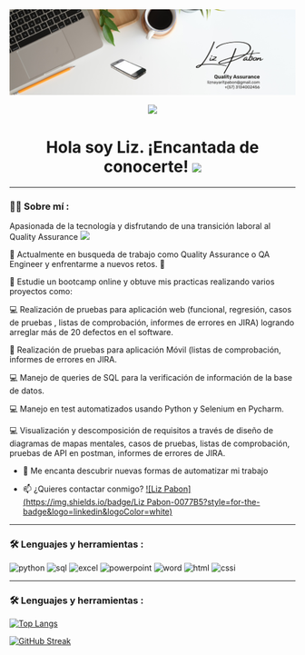 <!--
**liznayarit/liznayarit** is a ✨ _special_ ✨ repository because its `README.md` (this file) appears on your GitHub profile.-->

<div id="header" align="center">
  <img decoding="async" src="https://github.com/liznayarit/liznayarit/blob/main/Profilebanner.png" width="1800"/>


[![](https://img.shields.io/badge/LinkedIn-0077B5?style=for-the-badge&logo=linkedin&logoColor=white)](https://www.linkedin.com/in/liz-pabon)


<h1>
  Hola soy Liz. ¡Encantada de conocerte!
  <img decoding="async" src="https://media.giphy.com/media/hvRJCLFzcasrR4ia7z/giphy.gif" width="30px"/>
</h1>


---
 <div id="header" align="left">

### :woman_technologist: Sobre mí :


Apasionada de la tecnología y disfrutando de una transición laboral al Quality Assurance <img decoding="async" src="https://media.giphy.com/media/WUlplcMpOCEmTGBtBW/giphy.gif" width="30">


:telescope: Actualmente en busqueda de trabajo como Quality Assurance o QA Engineer y enfrentarme a nuevos retos. :muscle:

:seedling: Estudie un bootcamp online y obtuve mis practicas realizando varios proyectos como: 

:computer: Realización de pruebas para aplicación web (funcional, regresión, casos de pruebas , listas de comprobación,
informes de errores en JIRA) logrando arreglar más de 20 defectos en el software.

:blue_book: Realización de pruebas para aplicación Móvil (listas de comprobación, informes de errores en JIRA.

:computer: Manejo de queries de SQL para la verificación de información de la base de datos.

:computer: Manejo en test automatizados usando Python y Selenium en Pycharm.

:computer: Visualización y descomposición de requisitos a través de diseño de diagramas de mapas mentales, casos de
pruebas, listas de comprobación, pruebas de API en postman, informes de errores de JIRA.

* :heartbeat: Me encanta descubrir nuevas formas de automatizar mi trabajo

* :mailbox: ¿Quieres contactar conmigo? [![Liz Pabon](https://img.shields.io/badge/Liz Pabon-0077B5?style=for-the-badge&logo=linkedin&logoColor=white)](https://www.linkedin.com/in/liz-pabon)



---

### :hammer_and_wrench: Lenguajes y herramientas :


<div id="header" align="left">
    <img decoding="async" src="https://img.shields.io/badge/Python-3776AB?style=for-the-badge&logo=python&logoColor=white" alt="python"/>
  </a>
    <img decoding="async" src="https://img.shields.io/badge/SQL-6DB33F?style=for-the-badge&logo=mysql&logoColor=white" alt="sql"/>
  </a>
 <img decoding="async" src="https://img.shields.io/badge/Microsoft_Excel-217346?style=for-the-badge&logo=microsoft-excel&logoColor=white" alt="excel"/>
  </a>
 <img decoding="async" src="https://img.shields.io/badge/MS PowerPoint-FFBE00?style=for-the-badge&logo=Power-BI&logoColor=white" alt="powerpoint"/>
  </a>
  <img decoding="async" src="https://img.shields.io/badge/MS Word-FFBE00?style=for-the-badge&logo=Power-BI&logoColor=white" alt="word"/>
  </a>
  <img decoding="async" src="https://img.shields.io/badge/HTML-FFBE00?style=for-the-badge&logo=Power-BI&logoColor=white" alt="html"/>
  </a>
  <img decoding="async" src="https://img.shields.io/badge/CSS-FFBE00?style=for-the-badge&logo=Power-BI&logoColor=white" alt="cssi"/>
  </a>
  
</div>




---

### :hammer_and_wrench: Lenguajes y herramientas :

[![Top Langs](https://github-readme-stats.vercel.app/api/top-langs/?username=noelianav91&layout=compact&theme=vision-friendly-dark)](https://github.com/anuraghazra/github-readme-stats)



[![GitHub Streak](http://github-readme-streak-stats.herokuapp.com?user=noelianav91&theme=dark&background=000000)](https://git.io/streak-stats)

</div>










